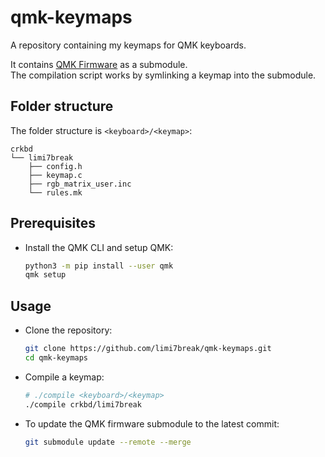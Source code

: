 # qmk-keymaps

A repository containing my keymaps for QMK keyboards.

It contains [QMK Firmware](https://github.com/qmk/qmk_firmware) as a submodule.  
The compilation script works by symlinking a keymap into the submodule.

## Folder structure

The folder structure is `<keyboard>/<keymap>`:

```
crkbd
└── limi7break
    ├── config.h
    ├── keymap.c
    ├── rgb_matrix_user.inc
    └── rules.mk
```

## Prerequisites

-   Install the QMK CLI and setup QMK:

    ```bash
    python3 -m pip install --user qmk
    qmk setup
    ```

## Usage

-   Clone the repository:

    ```bash
    git clone https://github.com/limi7break/qmk-keymaps.git
    cd qmk-keymaps
    ```

-   Compile a keymap:

    ```bash
    # ./compile <keyboard>/<keymap>
    ./compile crkbd/limi7break
    ```

-   To update the QMK firmware submodule to the latest commit:

    ```bash
    git submodule update --remote --merge
    ```
